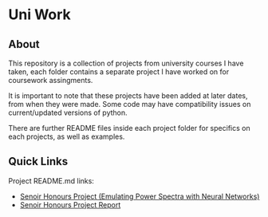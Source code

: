 <h1>Uni Work</h1>

<h2>About</h2>
<p>This repository is a collection of projects from university courses I have taken, each folder contains a separate project I have worked on for coursework assingments.</p>

<p>It is important to note that these projects have been added at later dates, from when they were made. Some code may have compatibility issues on current/updated versions of python.</p>

<p>There are further README files inside each project folder for specifics on each projects, as well as examples.</p>

<h2>Quick Links</h2>
<p>Project README.md links:</p>
<ul>
    <li><a href='/Senior Honours Project/README.md'>Senoir Honours Project (Emulating Power Spectra with Neural Networks)</a></li>
    <li><a href='/Senior Honours Project/Results/Dark_Matter_Halos_Neural_Networks.pdf'>Senoir Honours Project Report</a></li>
</ul>